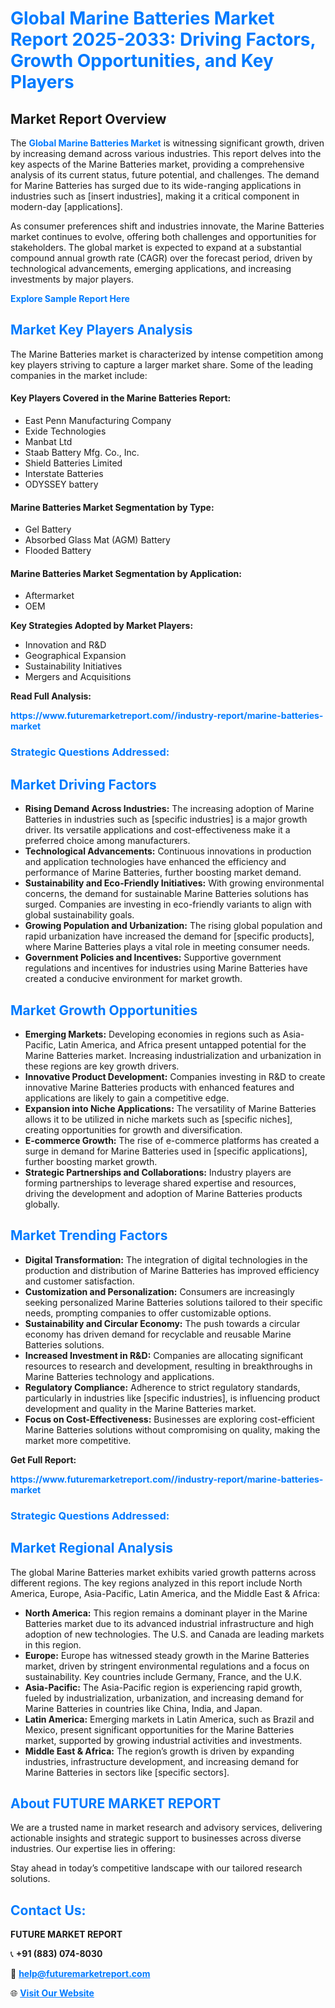 <h1 style="color: #007BFF;">Global Marine Batteries Market Report 2025-2033: Driving Factors, Growth Opportunities, and Key Players</h1>

<section id="overview">
<h2>Market Report Overview</h2>
<p>The <a href="https://www.futuremarketreport.com//industry-report/marine-batteries-market" style="color: #007BFF; text-decoration: none;"><strong>Global Marine Batteries Market</strong></a> is witnessing significant growth, driven by increasing demand across various industries. This report delves into the key aspects of the Marine Batteries market, providing a comprehensive analysis of its current status, future potential, and challenges. The demand for Marine Batteries has surged due to its wide-ranging applications in industries such as [insert industries], making it a critical component in modern-day [applications].</p>
<p>As consumer preferences shift and industries innovate, the Marine Batteries market continues to evolve, offering both challenges and opportunities for stakeholders. The global market is expected to expand at a substantial compound annual growth rate (CAGR) over the forecast period, driven by technological advancements, emerging applications, and increasing investments by major players.</p>
</section>

<section id="overview">
<p><a href="https://www.futuremarketreport.com//request-sample/reportId=60055" style="color: #007BFF; text-decoration: none;"><strong>Explore Sample Report Here</strong></a></p>
</section>

<section id="key-players">
<h2 style="color: #007BFF;">Market Key Players Analysis</h2>
<p>The Marine Batteries market is characterized by intense competition among key players striving to capture a larger market share. Some of the leading companies in the market include:</p>
<h4>Key Players Covered in the Marine Batteries Report:</h4>
<ul><li>East Penn Manufacturing Company</li><li>Exide Technologies</li><li>Manbat Ltd</li><li>Staab Battery Mfg. Co., Inc.</li><li>Shield Batteries Limited</li><li>Interstate Batteries</li><li>ODYSSEY battery</li></ul>
<h4>Marine Batteries Market Segmentation by Type:</h4>
<ul><li>Gel Battery</li><li>Absorbed Glass Mat (AGM) Battery</li><li>Flooded Battery</li></ul>

<h4>Marine Batteries Market Segmentation by Application:</h4>
<ul><li>Aftermarket</li><li>OEM</li></ul>
<p><strong>Key Strategies Adopted by Market Players:</strong></p>
<ul>
<li>Innovation and R&D</li>
<li>Geographical Expansion</li>
<li>Sustainability Initiatives</li>
<li>Mergers and Acquisitions</li>
</ul>
</section>

<section>
<p><strong>Read Full Analysis: </strong></p><a href="https://www.futuremarketreport.com//industry-report/marine-batteries-market" style="color: #007BFF; text-decoration: none;"><strong>https://www.futuremarketreport.com//industry-report/marine-batteries-market</strong></a>
<h3 style="color: #007BFF;">Strategic Questions Addressed:</h3>
</section>

<section id="driving-factors">
<h2 style="color: #007BFF;">Market Driving Factors</h2>
<ul>
<li><strong>Rising Demand Across Industries:</strong> The increasing adoption of Marine Batteries in industries such as [specific industries] is a major growth driver. Its versatile applications and cost-effectiveness make it a preferred choice among manufacturers.</li>
<li><strong>Technological Advancements:</strong> Continuous innovations in production and application technologies have enhanced the efficiency and performance of Marine Batteries, further boosting market demand.</li>
<li><strong>Sustainability and Eco-Friendly Initiatives:</strong> With growing environmental concerns, the demand for sustainable Marine Batteries solutions has surged. Companies are investing in eco-friendly variants to align with global sustainability goals.</li>
<li><strong>Growing Population and Urbanization:</strong> The rising global population and rapid urbanization have increased the demand for [specific products], where Marine Batteries plays a vital role in meeting consumer needs.</li>
<li><strong>Government Policies and Incentives:</strong> Supportive government regulations and incentives for industries using Marine Batteries have created a conducive environment for market growth.</li>
</ul>
</section>

<section id="growth-opportunities">
<h2 style="color: #007BFF;">Market Growth Opportunities</h2>
<ul>
<li><strong>Emerging Markets:</strong> Developing economies in regions such as Asia-Pacific, Latin America, and Africa present untapped potential for the Marine Batteries market. Increasing industrialization and urbanization in these regions are key growth drivers.</li>
<li><strong>Innovative Product Development:</strong> Companies investing in R&D to create innovative Marine Batteries products with enhanced features and applications are likely to gain a competitive edge.</li>
<li><strong>Expansion into Niche Applications:</strong> The versatility of Marine Batteries allows it to be utilized in niche markets such as [specific niches], creating opportunities for growth and diversification.</li>
<li><strong>E-commerce Growth:</strong> The rise of e-commerce platforms has created a surge in demand for Marine Batteries used in [specific applications], further boosting market growth.</li>
<li><strong>Strategic Partnerships and Collaborations:</strong> Industry players are forming partnerships to leverage shared expertise and resources, driving the development and adoption of Marine Batteries products globally.</li>
</ul>
</section>

<section id="trending-factors">
<h2 style="color: #007BFF;">Market Trending Factors</h2>
<ul>
<li><strong>Digital Transformation:</strong> The integration of digital technologies in the production and distribution of Marine Batteries has improved efficiency and customer satisfaction.</li>
<li><strong>Customization and Personalization:</strong> Consumers are increasingly seeking personalized Marine Batteries solutions tailored to their specific needs, prompting companies to offer customizable options.</li>
<li><strong>Sustainability and Circular Economy:</strong> The push towards a circular economy has driven demand for recyclable and reusable Marine Batteries solutions.</li>
<li><strong>Increased Investment in R&D:</strong> Companies are allocating significant resources to research and development, resulting in breakthroughs in Marine Batteries technology and applications.</li>
<li><strong>Regulatory Compliance:</strong> Adherence to strict regulatory standards, particularly in industries like [specific industries], is influencing product development and quality in the Marine Batteries market.</li>
<li><strong>Focus on Cost-Effectiveness:</strong> Businesses are exploring cost-efficient Marine Batteries solutions without compromising on quality, making the market more competitive.</li>
</ul>
</section>

<section>
<p><strong>Get Full Report: </strong></p><a href="https://www.futuremarketreport.com//industry-report/marine-batteries-market" style="color: #007BFF; text-decoration: none;"><strong>https://www.futuremarketreport.com//industry-report/marine-batteries-market</strong></a>
<h3 style="color: #007BFF;">Strategic Questions Addressed:</h3>
</section>


<section id="regional-analysis">
<h2 style="color: #007BFF;">Market Regional Analysis</h2>
<p>The global Marine Batteries market exhibits varied growth patterns across different regions. The key regions analyzed in this report include North America, Europe, Asia-Pacific, Latin America, and the Middle East & Africa:</p>
<ul>
<li><strong>North America:</strong> This region remains a dominant player in the Marine Batteries market due to its advanced industrial infrastructure and high adoption of new technologies. The U.S. and Canada are leading markets in this region.</li>
<li><strong>Europe:</strong> Europe has witnessed steady growth in the Marine Batteries market, driven by stringent environmental regulations and a focus on sustainability. Key countries include Germany, France, and the U.K.</li>
<li><strong>Asia-Pacific:</strong> The Asia-Pacific region is experiencing rapid growth, fueled by industrialization, urbanization, and increasing demand for Marine Batteries in countries like China, India, and Japan.</li>
<li><strong>Latin America:</strong> Emerging markets in Latin America, such as Brazil and Mexico, present significant opportunities for the Marine Batteries market, supported by growing industrial activities and investments.</li>
<li><strong>Middle East & Africa:</strong> The region’s growth is driven by expanding industries, infrastructure development, and increasing demand for Marine Batteries in sectors like [specific sectors].</li>
</ul>
</section>

<footer>
<h2 style="color: #007BFF;">About FUTURE MARKET REPORT</h2>
<p>We are a trusted name in market research and advisory services, delivering actionable insights and strategic support to businesses across diverse industries. Our expertise lies in offering:</p>

<p>Stay ahead in today’s competitive landscape with our tailored research solutions.</p>

<h2 style="color: #007BFF;">Contact Us:</h2>
<p><strong>FUTURE MARKET REPORT</strong></p>
<p>📞 <strong>+91 (883) 074-8030</strong></p>
<p>📧 <strong><a href="mailto:help@futuremarketreport.com" style="color: #007BFF;">help@futuremarketreport.com</a></strong></p>
<p>🌐 <strong><a href="https://www.futuremarketreport.com/" style="color: #007BFF;">Visit Our Website</a></strong></p>
</footer>